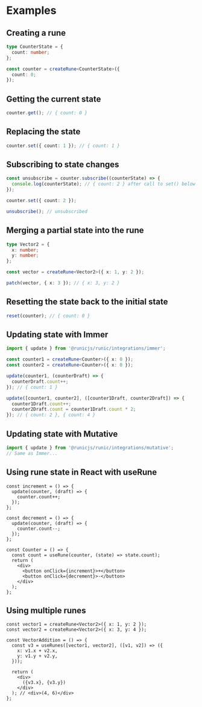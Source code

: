 # Examples

## Creating a rune

```ts
type CounterState = {
  count: number;
};

const counter = createRune<CounterState>({
  count: 0;
});
```

## Getting the current state

```ts
counter.get(); // { count: 0 }
```

## Replacing the state

```ts
counter.set({ count: 1 }); // { count: 1 }
```

## Subscribing to state changes

```ts
const unsubscribe = counter.subscribe((counterState) => {
  console.log(counterState); // { count: 2 } after call to set() below
});

counter.set({ count: 2 });

unsubscribe(); // unsubscribed
```

## Merging a partial state into the rune

```ts
type Vector2 = {
  x: number;
  y: number;
};

const vector = createRune<Vector2>({ x: 1, y: 2 });

patch(vector, { x: 3 }); // { x: 3, y: 2 }
```

## Resetting the state back to the initial state

```ts
reset(counter); // { count: 0 }
```

## Updating state with Immer

```ts
import { update } from '@runicjs/runic/integrations/immer';

const counter1 = createRune<Counter>({ x: 0 });
const counter2 = createRune<Counter>({ x: 0 });

update(counter1, (counterDraft) => {
  counterDraft.count++;
}); // { count: 1 }

update([counter1, counter2], ([counter1Draft, counter2Draft]) => {
  counter1Draft.count++;
  counter2Draft.count = counter1Draft.count * 2;
}); // { count: 2 }, { count: 4 }
```

## Updating state with Mutative

```ts
import { update } from '@runicjs/runic/integrations/mutative';
// Same as Immer...
```

## Using rune state in React with useRune

```tsx
const increment = () => {
  update(counter, (draft) => {
    counter.count++;
  });
};

const decrement = () => {
  update(counter, (draft) => {
    counter.count--;
  });
};

const Counter = () => {
  const count = useRune(counter, (state) => state.count);
  return (
    <div>
      <button onClick={increment}>+</button>
      <button onClick={decrement}>-</button>
    </div>
  );
};
```

## Using multiple runes

```tsx
const vector1 = createRune<Vector2>({ x: 1, y: 2 });
const vector2 = createRune<Vector2>({ x: 3, y: 4 });

const VectorAddition = () => {
  const v3 = useRunes([vector1, vector2], ([v1, v2]) => ({
    x: v1.x + v2.x,
    y: v1.y + v2.y,
  }));

  return (
    <div>
      ({v3.x}, {v3.y})
    </div>
  ); // <div>(4, 6)</div>
};
```
